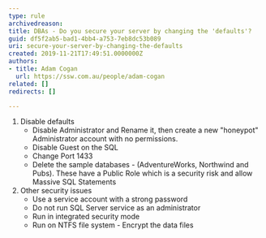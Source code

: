 ```yaml
---
type: rule
archivedreason: 
title: DBAs - Do you secure your server by changing the 'defaults'?
guid: df5f2ab5-bad1-4bb4-a753-7eb8dc53b089
uri: secure-your-server-by-changing-the-defaults
created: 2019-11-21T17:49:51.0000000Z
authors:
- title: Adam Cogan
  url: https://ssw.com.au/people/adam-cogan
related: []
redirects: []

---
```


1. Disable defaults
    * Disable Administrator and Rename it, then create a new "honeypot" Administrator account with no permissions.
    * Disable Guest on the SQL
    * Change Port 1433
    * Delete the sample databases - (AdventureWorks, Northwind and Pubs). These have a Public Role which is a security risk and allow Massive SQL Statements
2. Other security issues
    * Use a service account with a strong password
    * Do not run SQL Server service as an administrator
    * Run in integrated security mode
    * Run on NTFS file system - Encrypt the data files



<!--endintro-->
